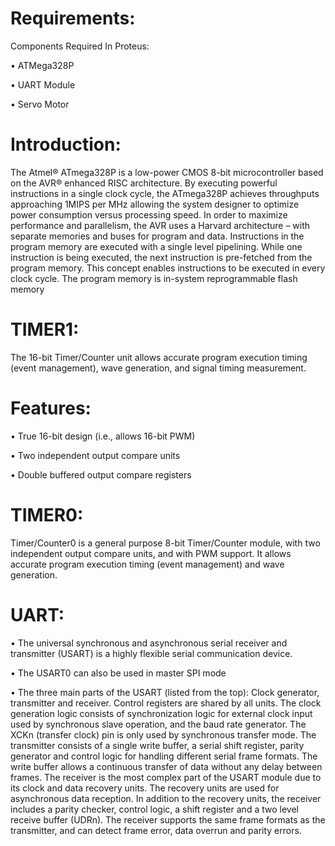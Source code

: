 # Requirements:
Components Required In Proteus:

• ATMega328P

• UART Module

• Servo Motor

# Introduction:
The Atmel® ATmega328P is a low-power CMOS 8-bit microcontroller based on the AVR® enhanced
RISC architecture. By executing powerful instructions in a single clock cycle, the ATmega328P
achieves throughputs approaching 1MIPS per MHz allowing the system designer to optimize power
consumption versus processing speed. In order to maximize performance and parallelism, the AVR uses
a Harvard architecture – with separate memories and buses for program and data. Instructions in the
program memory are executed with a single level pipelining. While one instruction is being executed,
the next instruction is pre-fetched from the program memory. This concept enables instructions to be
executed in every clock cycle. The program memory is in-system reprogrammable flash memory
# TIMER1:
The 16-bit Timer/Counter unit allows accurate program execution timing (event management), wave generation, and signal
timing measurement.
# Features:
• True 16-bit design (i.e., allows 16-bit PWM)

• Two independent output compare units

• Double buffered output compare registers
# TIMER0:
Timer/Counter0 is a general purpose 8-bit Timer/Counter module, with two independent output compare units, and with
PWM support. It allows accurate program execution timing (event management) and wave generation.
# UART:
• The universal synchronous and asynchronous serial receiver and transmitter (USART) is a highly
flexible serial communication device.

• The USART0 can also be used in master SPI mode

• The three main parts of the USART (listed from the top): Clock generator, transmitter and receiver.
Control registers are shared by all units. The clock generation logic consists of synchronization logic
for external clock input used by synchronous slave operation, and the baud rate generator. The XCKn
(transfer clock) pin is only used by synchronous transfer mode. The transmitter consists of a single
write buffer, a serial shift register, parity generator and control logic for handling different serial frame
formats. The write buffer allows a continuous transfer of data without any delay between frames. The
receiver is the most complex part of the USART module due to its clock and data recovery units. The
recovery units are used for asynchronous data reception. In addition to the recovery units, the receiver
includes a parity checker, control logic, a shift register and a two level receive buffer (UDRn). The
receiver supports the same frame formats as the transmitter, and can detect frame error, data overrun
and parity errors.



